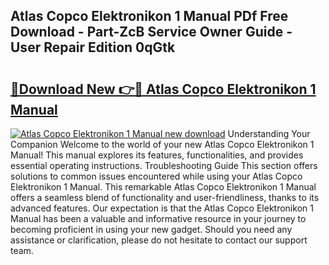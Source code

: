 ## Atlas Copco Elektronikon 1 Manual PDf Free Download - Part-ZcB Service Owner Guide - User Repair Edition 0qGtk

# <h2><a href="http://bc74758.oget.top/?id=Atlas+Copco+Elektronikon+1+Manual">🔗Download New 👉🔴 Atlas Copco Elektronikon 1 Manual</a></h2>

[![Atlas Copco Elektronikon 1 Manual new download](https://i.imgur.com/5g1atiW.png)](http://bc74758.oget.top/?id=Atlas+Copco+Elektronikon+1+Manual)
Understanding Your Companion Welcome to the world of your new Atlas Copco Elektronikon 1 Manual! This manual explores its features, functionalities, and provides essential operating instructions. Troubleshooting Guide This section offers solutions to common issues encountered while using your Atlas Copco Elektronikon 1 Manual. This remarkable Atlas Copco Elektronikon 1 Manual offers a seamless blend of functionality and user-friendliness, thanks to its advanced features. Our expectation is that the Atlas Copco Elektronikon 1 Manual has been a valuable and informative resource in your journey to becoming proficient in using your new gadget. Should you need any assistance or clarification, please do not hesitate to contact our support team.

